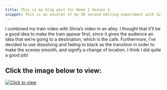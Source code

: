 ```yaml
---
title: This is my blog post for Week 1 Sesson 2
snippet: This is an excerpt of my 30 second editing experiment with Silvia
---
```



I combined my train video with Silvia’s video in an alley. I thought that it’ll be a good idea to make the train appear first, since it gives the audience an idea that we’re going to a destination, which is the cafe. Furthermore, I’ve decided to use dissolving and fading to black as the transition in order to make the scenes smooth, and signify a change of location. I think I did quite a good job! 

## Click the image below to view:

[![Click to view](https://img.youtube.com/vi/mmwa3WLrUFc/0.jpg)](https://www.youtube.com/watch?v=mmwa3WLrUFc)
